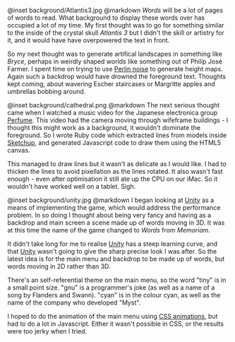 @inset		background/Atlantis3.jpg
@markdown
*Words* will be a lot of pages of words to read. What background
to display these words over has occupied a lot of my time. My first
thought was to go for something similar to the inside of the crystal
skull *Atlantis 3* but I didn't the skill or artistry for it,
and it would have have overpowered the text in front.

So my next thought was to generate artifical landscapes in something
like *Bryce*, perhaps in weirdly shaped worlds
like something out of Philip Jos&eacute; Farmer. I spent time
on trying to use [Perlin noise](https://en.wikipedia.org/wiki/Perlin_noise)
to generate height maps. Again such a backdrop would have drowned
the foreground text. Thoughts kept coming, about wavering Escher
staircases or Margritte apples and umbrellas bobbing around.

@inset		background/cathedral.png
@markdown
The next serious thought came when I watched a music video for
the Japanese electronica group [Perfume](https://www.perfume-global.com/).
This video had the camera moving through wifeframe buildings -
I thought this might work as a background, it wouldn't dominate
the foreground. So I wrote Ruby code which extracted lines from
models inside [Sketchup](https://www.sketchup.com), and generated
Javascript code to draw them using the HTML5 canvas.

This managed to draw lines but it wasn't as delicate as I would
like. I had to thicken the lines to avoid pixellation as the lines
rotated. It also wasn't fast enough - even after optimisation it
still ate up the CPU on our iMac. So it wouldn't have worked well
on a tablet. Sigh.

@inset		background/unity.jpg
@markdown
I began looking at [Unity](https://unity3d.com) as a means of implementing the game,
which would address the performance problem. In so doing I
thought about being very fancy and having as a backdrop and
main screen a scene made up of words moving in 3D. It was at this time
the name of the game changed to *Words* from *Memoriam*.

It didn't take long for me to realise [Unity](https://unity3d.com) has a steep
learning curve, and that [Unity](https://unity3d.com) wasn't going to give the
sharp precise look I was after. So the latest idea is for
the main menu and backdrop to be made up of words, but
words moving in 2D rather than 3D.

There's an self-referential theme on the main menu, so the word "tiny" is
in a small point size. "gnu" is a programmer's joke (as well as a name of
a song by Flanders and Swann). "cyan" is in the colour cyan, as well
as the name of the company who developed "Myst".

I hoped to do the animation of the main menu using
[CSS animations](https://www.w3schools.com/css/css3_animations.asp),
but had to do a lot in Javascript. Either it wasn't possible in
CSS, or the results were too jerky when I tried.
